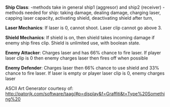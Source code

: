 **Ship Class**:
-methods take in general ship1 (aggresor) and ship2 (receiver)
-methods needed for ship: taking damage, dealing damage, charging laser, capping laser capacity, activating shield, deactivating shield after turn,  

**Laser Mechanics**:
If laser is 0, cannot shoot. Laser clip cannot go above 3. 

**Shield Mechanics**:
If shield is on, then shield takes incoming damage if enemy ship fires clip.
Shield is unlimited use, with boolean state.

**Enemy Attacker**:
Charges laser and has 66% chance to fire laser. If player laser clip is 0 then enemy charges laser then fires off when possible

**Enemy Defender**:
Charges laser then 66% chance to use shield and 33% chance to fire laser. If laser is empty or player laser clip is 0, enemy charges laser

ASCII Art Generator courtesy of: http://patorjk.com/software/taag/#p=display&f=Graffiti&t=Type%20Something%20